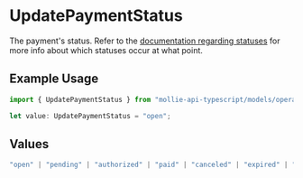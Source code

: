 # UpdatePaymentStatus

The payment's status. Refer to the [documentation regarding statuses](https://docs.mollie.com/docs/status-change#/) for more info about which
statuses occur at what point.

## Example Usage

```typescript
import { UpdatePaymentStatus } from "mollie-api-typescript/models/operations";

let value: UpdatePaymentStatus = "open";
```

## Values

```typescript
"open" | "pending" | "authorized" | "paid" | "canceled" | "expired" | "failed"
```
